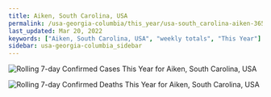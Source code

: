 ```yaml
---
title: Aiken, South Carolina, USA
permalink: /usa-georgia-columbia/this_year/usa-south_carolina-aiken-365_days.html
last_updated: Mar 20, 2022
keywords: ["Aiken, South Carolina, USA", "weekly totals", "This Year"]
sidebar: usa-georgia-columbia_sidebar
---
```


![Rolling 7-day Confirmed Cases This Year for Aiken, South Carolina, USA](/covid_tracker/images/graphs/usa-south_carolina-aiken-rolling_7_days_confirmed-365_days_graph.png)

![Rolling 7-day Confirmed Deaths This Year for Aiken, South Carolina, USA](/covid_tracker/images/graphs/usa-south_carolina-aiken-rolling_7_days_deaths-365_days_graph.png)

